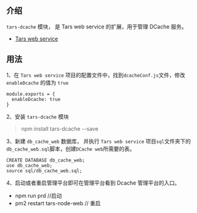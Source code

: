 ## 介绍
`tars-dcache` 模块， 是 Tars web service 的扩展，用于管理 DCache 服务。
* [Tars web service](https://github.com/TarsCloud/TarsWeb)
 
## 用法
 
 1、在 `Tars web service` 项目的配置文件中，找到`dcacheConf.js`文件，修改 `enableDcache` 的值为 `true`
 ```
 module.exports = {
   enableDcache: true
 }
 ```
 2、安装 `tars-dcache` 模块
 > npm install tars-dcache --save
 
 3、新建 `db_cache_web` 数据库， 并执行 `Tars web service` 项目`sql`文件夹下的`db_cache_web.sql`脚本，创建`DCache web`所需要的表。
 ```
 CREATE DATABASE db_cache_web;
 use db_cache_web;
 source sql/db_cache_web.sql;
 ```
 4、启动或者重启管理平台即可在管理平台看到 Dcache 管理平台的入口。
 * npm run prd   //启动
 * pm2 restart tars-node-web  // 重启